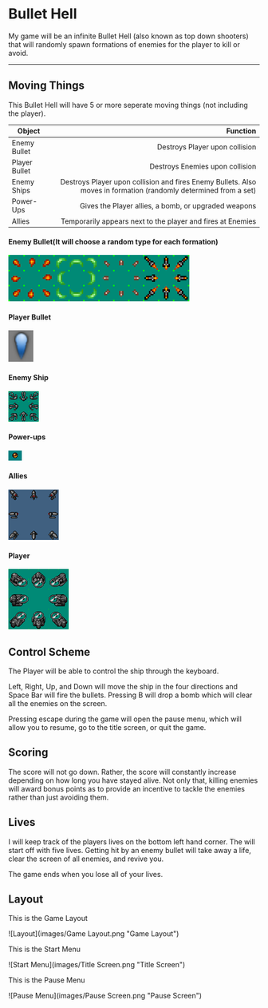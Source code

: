 # Bullet Hell
My game will be an infinite Bullet Hell (also known as top down shooters) that will randomly spawn formations of enemies for the player to kill or avoid.

----

## Moving Things
This Bullet Hell will have 5 or more seperate moving things (not including the player).

| Object        | Function                                                                                                         |
| --------------| ----------------------------------------------------------------------------------------------------------------:|
| Enemy Bullet  | Destroys Player upon collision 										   |
| Player Bullet | Destroys Enemies upon collision 										   |
| Enemy Ships   | Destroys Player upon collision and fires Enemy Bullets. Also moves in formation (randomly determined from a set) |
| Power-Ups     | Gives the Player allies, a bomb, or upgraded weapons 								   |
| Allies        | Temporarily appears next to the player and fires at Enemies							   |

#### Enemy Bullet(It will choose a random type for each formation)
![Enemy Bullet](images/Bullets.png "Enemy Bullet")

#### Player Bullet
![Player Bullet](images/PlayerBullet.png "Player Bullet")

#### Enemy Ship
![Enemy Ship](images/Enemy.png "Enemy Ship")

#### Power-ups
![Power-up](images/Powerup.png "Power-up")

#### Allies
![Allies](images/Allies.png "Allies")

#### Player
![Player](images/Player.png "Player Ship")

## Control Scheme
The Player will be able to control the ship through the keyboard.

Left, Right, Up, and Down will move the ship in the four directions and Space Bar will fire the bullets.
Pressing B will drop a bomb which will clear all the enemies on the screen.

Pressing escape during the game will open the pause menu, which will allow you to resume, go to the title screen, or quit the game.

## Scoring
The score will not go down. Rather, the score will constantly increase depending on how long you have stayed alive. Not only that, killing enemies will award bonus points as to provide an incentive to tackle the enemies rather than just avoiding them.

## Lives
I will keep track of the players lives on the bottom left hand corner. The will start off with five lives. Getting hit by an enemy bullet will take away a life, clear the screen of all enemies, and revive you.

The game ends when you lose all of your lives.

## Layout

This is the Game Layout

![Layout](images/Game Layout.png "Game Layout")

This is the Start Menu

![Start Menu](images/Title Screen.png "Title Screen")

This is the Pause Menu

![Pause Menu](images/Pause Screen.png "Pause Screen")

